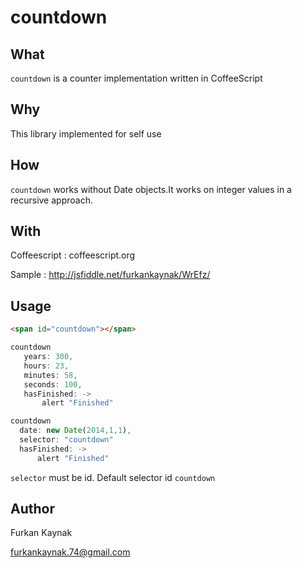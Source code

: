 countdown
=========

What
----
`countdown` is a counter implementation written in CoffeeScript

Why
---
This library implemented for self use 


How
---
`countdown` works without Date objects.It works on integer values in a recursive approach.

With
----
Coffeescript : coffeescript.org


Sample : http://jsfiddle.net/furkankaynak/WrEfz/

Usage
---

```html
<span id="countdown"></span>
```

 ```javascript
 countdown
    years: 300,
    hours: 23,
    minutes: 58,
    seconds: 100,
    hasFinished: -> 
        alert "Finished"    
 ```
 
  ```javascript
 countdown
    date: new Date(2014,1,1),
    selector: "countdown"
    hasFinished: -> 
        alert "Finished"    
 ```
 
 `selector` must be id. Default selector id `countdown`
 
 Author
 ---
 Furkan Kaynak
 
 furkankaynak.74@gmail.com

    
